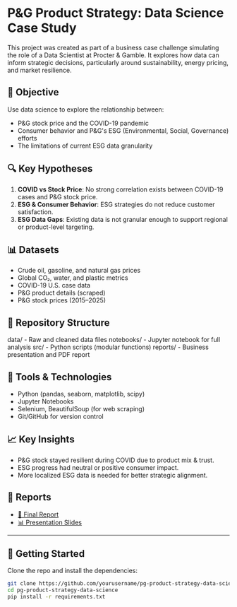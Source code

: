 # P&G Product Strategy: Data Science Case Study

This project was created as part of a business case challenge simulating the role of a Data Scientist at Procter & Gamble. It explores how data can inform strategic decisions, particularly around sustainability, energy pricing, and market resilience.

## 🎯 Objective

Use data science to explore the relationship between:
- P&G stock price and the COVID-19 pandemic
- Consumer behavior and P&G's ESG (Environmental, Social, Governance) efforts
- The limitations of current ESG data granularity

## 🔍 Key Hypotheses

1. **COVID vs Stock Price**: No strong correlation exists between COVID-19 cases and P&G stock price.
2. **ESG & Consumer Behavior**: ESG strategies do not reduce customer satisfaction.
3. **ESG Data Gaps**: Existing data is not granular enough to support regional or product-level targeting.

## 📊 Datasets

- Crude oil, gasoline, and natural gas prices
- Global CO₂, water, and plastic metrics
- COVID-19 U.S. case data
- P&G product details (scraped)
- P&G stock prices (2015–2025)

## 📁 Repository Structure

data/ - Raw and cleaned data files
notebooks/ - Jupyter notebook for full analysis
src/ - Python scripts (modular functions)
reports/ - Business presentation and PDF report

## 📌 Tools & Technologies

- Python (pandas, seaborn, matplotlib, scipy)
- Jupyter Notebooks
- Selenium, BeautifulSoup (for web scraping)
- Git/GitHub for version control

## 📈 Key Insights

- P&G stock stayed resilient during COVID due to product mix & trust.
- ESG progress had neutral or positive consumer impact.
- More localized ESG data is needed for better strategic alignment.

## 📑 Reports

- [📘 Final Report](reports/Understanding_Business_Report.pdf)
- [📊 Presentation Slides](reports/P&G%20final.pptx)

---

## 🚀 Getting Started

Clone the repo and install the dependencies:

```bash
git clone https://github.com/yourusername/pg-product-strategy-data-science.git
cd pg-product-strategy-data-science
pip install -r requirements.txt
